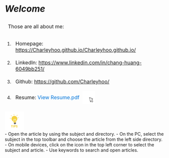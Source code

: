 # ***Welcome***
<div style="display: flex; align-items: center; padding: 10px; border-radius: 5px;">
      <p style="margin: 0; font-size: 16px;">Those are all about me:</p>
    </div>
<ol>
  <li>
    <div style="display: flex; align-items: center; padding: 10px; border-radius: 5px;">
      <p style="margin: 0; font-size: 16px;">Homepage: <a href="https://Charleyhoo.github.io/Charleyhoo.github.io/">https://Charleyhoo.github.io/Charleyhoo.github.io/</a></p>    
  </li>
  <li>
    <div style="display: flex; align-items: center; padding: 10px; border-radius: 5px;">
      <p style="margin: 0; font-size: 16px;">LinkedIn: <a href="https://www.linkedin.com/in/chang-huang-6049bb251/">https://www.linkedin.com/in/chang-huang-6049bb251/</a></p>   
  </li>
  <li>
    <div style="display: flex; align-items: center; padding: 10px; border-radius: 5px;">
      <p style="margin: 0; font-size: 16px;">Github: <a href="https://github.com/Charleyhoo/">https://github.com/Charleyhoo/</a></p>
  </li>
   <li>
    <div style="display: flex; align-items: center; padding: 10px; border-radius: 5px;">
      <p style="margin: 0; font-size: 16px;">Resume: <a href="AboutMe/Resume/cv.pdf" target="_blank" style="text-decoration: none; color: #0074d9;">View Resume.pdf</a></p>
      <img src="5.gif" alt="GIF Description" style="max-width: 40px; height: 40px; margin-left: 10px;">
    </div>
  </li>
</ol>

<div style="text-align: left;">
  <img src="tips.gif" alt="GIF Description"style="max-width: 60px; height: 60px; margin-left: 0px;">
</div>
- Open the article by using the subject and directory.
    - On the PC, select the subject in the top toolbar and choose the article from the left side directory.
    - On mobile devices, click on the icon in the top left corner to select the subject and article.
- Use keywords to search and open articles.

